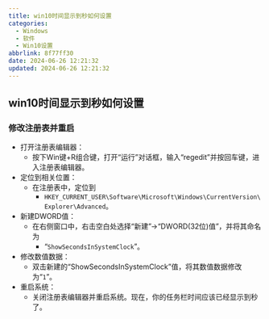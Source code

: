 ```yaml
---
title: win10时间显示到秒如何设置
categories:
  - Windows
  - 软件
  - Win10设置
abbrlink: 8f77ff30
date: 2024-06-26 12:21:32
updated: 2024-06-26 12:21:32
---
```


## win10时间显示到秒如何设置

### 修改注册表并重启

- 打开注册表编辑器：
  - 按下Win键+R组合键，打开“运行”对话框，输入“regedit”并按回车键，进入注册表编辑器。
- 定位到相关位置：
  - 在注册表中，定位到
    - `HKEY_CURRENT_USER\Software\Microsoft\Windows\CurrentVersion\Explorer\Advanced`。
- 新建DWORD值：
  - 在右侧窗口中，右击空白处选择“新建”->“DWORD(32位)值”，并将其命名为
    - “`ShowSecondsInSystemClock`”。
- 修改数值数据：
  - 双击新建的“ShowSecondsInSystemClock”值，将其数值数据修改为“`1`”。
- 重启系统：
  - 关闭注册表编辑器并重启系统。现在，你的任务栏时间应该已经显示到秒了。
